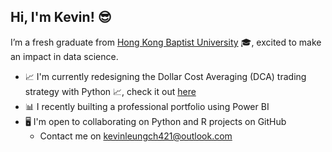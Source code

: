 ## Hi, I'm Kevin! 😎

I’m a fresh graduate from [Hong Kong Baptist University](https://www.hkbu.edu.hk/) 🎓, excited to make an impact in data science.

- 📈 I'm currently redesigning the Dollar Cost Averaging (DCA) trading strategy with Python 📈, check it out [here](https://github.com/kevinlch421/AlgoTrade----Project)
- 📊 I recently builting a professional portfolio using Power BI
- 🖥️ I'm open to collaborating on Python and R projects on GitHub
  - Contact me on kevinleungch421@outlook.com
